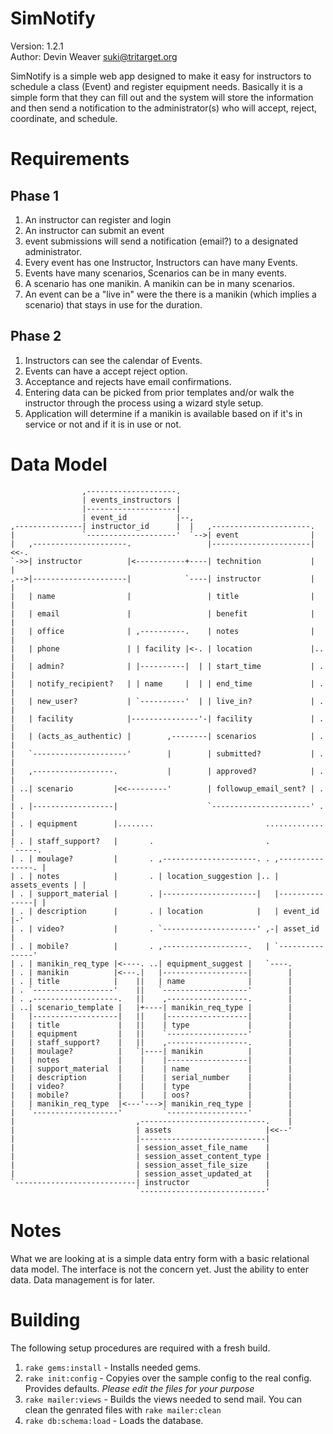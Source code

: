 SimNotify
=========

Version: 1.2.1  
Author: Devin Weaver <suki@tritarget.org>

SimNotify is a simple web app designed to make it easy for instructors to
schedule a class (Event) and register equipment needs. Basically it is a
simple form that they can fill out and the system will store the information
and then send a notification to the administrator(s) who will accept, reject,
coordinate, and schedule.

Requirements
============

Phase 1
-------
1. An instructor can register and login
2. An instructor can submit an event
3. event submissions will send a notification (email?) to a designated
   administrator.
4. Every event has one Instructor, Instructors can have many Events.
5. Events have many scenarios, Scenarios can be in many events.
6. A scenario has one manikin. A manikin can be in many scenarios.
7. An event can be a "live in" were the there is a manikin (which implies a
   scenario) that stays in use for the duration.

Phase 2
-------
1. Instructors can see the calendar of Events.
2. Events can have a accept reject option.
3. Acceptance and rejects have email confirmations.
4. Entering data can be picked from prior templates and/or walk the instructor
   through the process using a wizard style setup.
5. Application will determine if a manikin is available based on if it's in
   service or not and if it is in use or not.

Data Model
==========
                    ,--------------------.
                    | events_instructors |
                    |--------------------|
                    | event_id           |--,
    ,---------------| instructor_id      |  |   ,----------------------.
    |               `--------------------'  `-->| event                |
    |   ,---------------------.                 |----------------------|<<-.
    `->>| instructor          |<-----------+----| technition           |   |
    ,-->|---------------------|            `----| instructor           |   |
    |   | name                |                 | title                |   |
    |   | email               |                 | benefit              |   |
    |   | office              | ,----------.    | notes                |   |
    |   | phone               | | facility |<-. | location             |.. |
    |   | admin?              | |----------|  | | start_time           | . |
    |   | notify_recipient?   | | name     |  | | end_time             | . |
    |   | new_user?           | `----------'  | | live_in?             | . |
    |   | facility            |---------------'-| facility             | . |
    |   | (acts_as_authentic) |        ,--------| scenarios            | . |
    |   `---------------------'        |        | submitted?           | . |
    |   ,------------------.           |        | approved?            | . |
    | ..| scenario         |<<---------'        | followup_email_sent? | . |
    | . |------------------|                    `----------------------' . |
    | . | equipment        |........                         ............. |
    | . | staff_support?   |       .                         .             `-----.
    | . | moulage?         |       . ,---------------------. . ,---------------. |
    | . | notes            |       . | location_suggestion |.. | assets_events | |
    | . | support_material |       . |---------------------|   |---------------| |
    | . | description      |       . | location            |   | event_id      |-'
    | . | video?           |       . `---------------------' ,-| asset_id      |
    | . | mobile?          |       . ,-------------------.   | `---------------'
    | . | manikin_req_type |<----. ..| equipment_suggest |   `----.
    | . | manikin          |<---.|   |-------------------|        |
    | . | title            |    ||   | name              |        |
    | . `------------------'    ||   `-------------------'        |
    | . ,-------------------.   ||    ,------------------.        |
    | ..| scenario_template |   |+----| manikin_req_type |        |
    |   |-------------------|   ||    |------------------|        |
    |   | title             |   ||    | type             |        |
    |   | equipment         |   ||    `------------------'        |
    |   | staff_support?    |   ||    ,------------------.        |
    |   | moulage?          |   `|----| manikin          |        |
    |   | notes             |    |    |------------------|        |
    |   | support_material  |    |    | name             |        |
    |   | description       |    |    | serial_number    |        |
    |   | video?            |    |    | type             |        |
    |   | mobile?           |    |    | oos?             |        |
    |   | manikin_req_type  |<---'--->| manikin_req_type |        |
    |   `-------------------'         `------------------'        |
    |                           ,----------------------------.    |
    |                           | assets                     |<<--'
    |                           |----------------------------|
    |                           | session_asset_file_name    |
    |                           | session_asset_content_type |
    |                           | session_asset_file_size    |
    |                           | session_asset_updated_at   |
    `---------------------------| instructor                 |
                                `----------------------------'

Notes
=====

What we are looking at is a simple data entry form with a basic relational
data model. The interface is not the concern yet. Just the ability to enter
data. Data management is for later.

Building
========

The following setup procedures are required with a fresh build.

1. `rake gems:install` - Installs needed gems.
2. `rake init:config` - Copyies over the sample config to the real config.
   Provides defaults. _Please edit the files for your purpose_
3. `rake mailer:views` - Builds the views needed to send mail. You can
   clean the genrated files with `rake mailer:clean`
4. `rake db:schema:load` - Loads the database.
